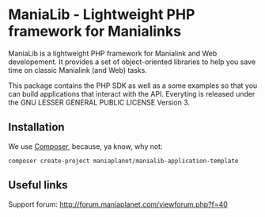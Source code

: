 ManiaLib - Lightweight PHP framework for Manialinks
===================================================

ManiaLib is a lightweight PHP framework for Manialink and Web developement. It 
provides a set of object-oriented libraries to help you save time on classic 
Manialink (and Web) tasks.

This package contains the PHP SDK as well as a some examples so that you can 
build applications that interact with the API. Everyting is released under the 
GNU LESSER GENERAL PUBLIC LICENSE Version 3.

Installation
-----------------------------

We use [Composer](https://getcomposer.org/), because, ya know, why not:

```
composer create-project maniaplanet/manialib-application-template
```

Useful links
------------

Support forum: http://forum.maniaplanet.com/viewforum.php?f=40
